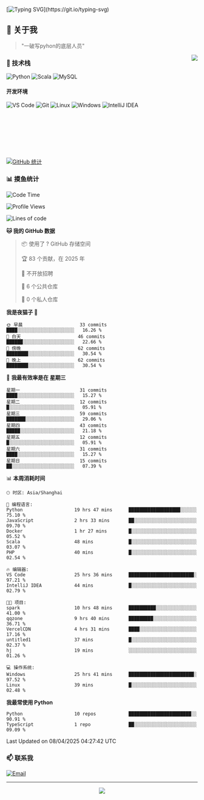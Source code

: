 [![Typing SVG](https://readme-typing-svg.herokuapp.com?font=Fira+Code&pause=1000&color=36BCF7&random=false&width=435&lines=print(%22Hello%2C+World!%22);%23+Welcome+to+my+code+space+%F0%9F%90%8D)](https://git.io/typing-svg)

## 🌟 关于我

> "一破写pyhon的底层人员"

<img align="right" src="https://github-readme-stats.vercel.app/api/top-langs/?username=huanxin996&theme=tokyonight" />

### 🎯 技术栈

![Python](https://img.shields.io/badge/Python-Expert-3776AB?style=for-the-badge&logo=python&logoColor=white)
![Scala](https://img.shields.io/badge/Scala-Expert-DC322F?style=for-the-badge&logo=scala&logoColor=white)
![MySQL](https://img.shields.io/badge/MySQL-Expert-4479A1?style=for-the-badge&logo=mysql&logoColor=white)

#### 开发环境

![VS Code](https://img.shields.io/badge/VS_Code-007ACC?style=for-the-badge&logo=visual-studio-code&logoColor=white)
![Git](https://img.shields.io/badge/Git-F05032?style=for-the-badge&logo=git&logoColor=white)
![Linux](https://img.shields.io/badge/Linux-FCC624?style=for-the-badge&logo=linux&logoColor=black)
![Windows](https://img.shields.io/badge/Windows_11-0078D4?style=for-the-badge&logo=windows11&logoColor=white)
![IntelliJ IDEA](https://img.shields.io/badge/IntelliJ_IDEA-000000?style=for-the-badge&logo=intellij-idea&logoColor=white)

<br/><br/><br/><br/><br/><br/>

  
[![GitHub 统计](https://github-readme-stats.vercel.app/api?username=huanxin996&show_icons=true&theme=tokyonight)](https://github.com/huanxin996)

### 📊 摸鱼统计

<!--START_SECTION:waka-->
![Code Time](http://img.shields.io/badge/Code%20Time-41%20hrs%2030%20mins-blue)

![Profile Views](http://img.shields.io/badge/%E4%B8%AA%E4%BA%BA%E8%B5%84%E6%96%99%E8%A7%82%E7%9C%8B%E6%AC%A1%E6%95%B0-140-blue)

![Lines of code](https://img.shields.io/badge/%E4%BB%8E%E3%80%8CHello%20World%E3%80%8D%E8%B5%B7%E6%88%91%E5%B7%B2%E7%BB%8F%E5%86%99%E4%BA%86-1.2%20million%20%E8%A1%8C%E4%BB%A3%E7%A0%81-blue)

**🐱 我的 GitHub 数据** 

> 📦  使用了 ? GitHub 存储空间 
 > 
> 🏆 83 个贡献，在 2025 年
 > 
> 🚫 不开放招聘
 > 
> 📜 6 个公共仓库 
 > 
> 🔑 0 个私人仓库 
 > 
**我是夜猫子 🦉** 

```text
🌞 早晨                     33 commits          ████░░░░░░░░░░░░░░░░░░░░░   16.26 % 
🌆 白天                     46 commits          ██████░░░░░░░░░░░░░░░░░░░   22.66 % 
🌃 傍晚                     62 commits          ████████░░░░░░░░░░░░░░░░░   30.54 % 
🌙 晚上                     62 commits          ████████░░░░░░░░░░░░░░░░░   30.54 % 
```
📅 **我最有效率是在 星期三** 

```text
星期一                      31 commits          ████░░░░░░░░░░░░░░░░░░░░░   15.27 % 
星期二                      12 commits          █░░░░░░░░░░░░░░░░░░░░░░░░   05.91 % 
星期三                      59 commits          ███████░░░░░░░░░░░░░░░░░░   29.06 % 
星期四                      43 commits          █████░░░░░░░░░░░░░░░░░░░░   21.18 % 
星期五                      12 commits          █░░░░░░░░░░░░░░░░░░░░░░░░   05.91 % 
星期六                      31 commits          ████░░░░░░░░░░░░░░░░░░░░░   15.27 % 
星期日                      15 commits          ██░░░░░░░░░░░░░░░░░░░░░░░   07.39 % 
```


📊 **本周消耗时间** 

```text
🕑︎ 时区: Asia/Shanghai

💬 编程语言: 
Python                   19 hrs 47 mins      ███████████████████░░░░░░   75.10 % 
JavaScript               2 hrs 33 mins       ██░░░░░░░░░░░░░░░░░░░░░░░   09.70 % 
Docker                   1 hr 27 mins        █░░░░░░░░░░░░░░░░░░░░░░░░   05.52 % 
Scala                    48 mins             █░░░░░░░░░░░░░░░░░░░░░░░░   03.07 % 
PHP                      40 mins             █░░░░░░░░░░░░░░░░░░░░░░░░   02.54 % 

🔥 编辑器: 
VS Code                  25 hrs 36 mins      ████████████████████████░   97.21 % 
IntelliJ IDEA            44 mins             █░░░░░░░░░░░░░░░░░░░░░░░░   02.79 % 

🐱‍💻 项目: 
spark                    10 hrs 48 mins      ██████████░░░░░░░░░░░░░░░   41.00 % 
qqzone                   9 hrs 40 mins       █████████░░░░░░░░░░░░░░░░   36.71 % 
VercelCDN                4 hrs 31 mins       ████░░░░░░░░░░░░░░░░░░░░░   17.16 % 
untitled1                37 mins             █░░░░░░░░░░░░░░░░░░░░░░░░   02.37 % 
hj                       19 mins             ░░░░░░░░░░░░░░░░░░░░░░░░░   01.26 % 

💻 操作系统: 
Windows                  25 hrs 41 mins      ████████████████████████░   97.52 % 
Linux                    39 mins             █░░░░░░░░░░░░░░░░░░░░░░░░   02.48 % 
```

**我最常使用 Python** 

```text
Python                   10 repos            ███████████████████████░░   90.91 % 
TypeScript               1 repo              ██░░░░░░░░░░░░░░░░░░░░░░░   09.09 % 
```




 Last Updated on 08/04/2025 04:27:42 UTC
<!--END_SECTION:waka-->

### 📫 联系我

[![Email](https://img.shields.io/badge/Email-D14836?style=for-the-badge&logo=gmail&logoColor=white)](mailto:mc.xiaolang@Foxmail.com)

---

<p align="center">
  <img src="https://profile-counter.glitch.me/huanxin996/count.svg" />
</p>